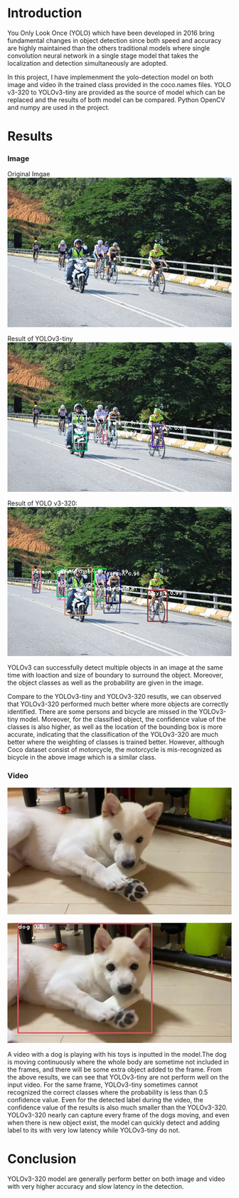 # Introduction

You Only Look Once (YOLO) which have been developed in 2016 bring fundamental changes in object detection since both speed and accuracy are highly maintained than the others traditional models where single convolution neural network in a single stage model that takes the localization and detection simultaneously are adopted.

In this project, I have implemenment the yolo-detection model on both image and video ih the trained class provided in the coco.names files. YOLO v3-320 to YOLOv3-tiny are provided as the source of model which can be replaced and the results of both model can be compared. Python OpenCV and numpy are used in the project.

# Results

### Image

Original Imgae
![Demo_Img_1](./results/myphoto_1.jpg)

Result of YOLOv3-tiny
![Demo_Img_2](./results/myphoto_1_YOLOv3-tiny.jpg)

Result of YOLO v3-320:
![Demo_Img_3](./results/myphoto_1_YOLOv3-320.jpg)

YOLOv3 can successfully detect multiple objects in an image at the same time with loaction and size of boundary to surround the object. Moreover, the object classes as well as the probability are given in the image.

Compare to the YOLOv3-tiny and YOLOv3-320 resutls, we can observed that YOLOv3-320 performed much better where more objects are correctly identified. There are some persons and bicycle are missed in the YOLOv3-tiny model. Moreover, for the classified object, the confidence value of the classes is also higher, as well as the location of the bounding box is more accurate, indicating that the classification of the YOLOv3-320 are much better where the weighting of classes is trained better. However, although Coco dataset consist of motorcycle, the
motorcycle is mis-recognized as bicycle in the above image which is a similar class.

### Video

![Demo_Img_4](./results/myphoto_2_YOLOv3-tiny.jpg)

![Demo_Img_5](./results/myphoto_2_YOLOv3-320.jpg)

A video with a dog is playing with his toys is inputted in the model.The dog is moving continuously where the whole body are sometime not included in the frames, and there will be some extra object added to the frame. From the above results, we can see that YOLOv3-tiny are not perform well on the input video. For the
same frame, YOLOv3-tiny sometimes cannot recognized the correct classes where the probability is less than 0.5 confidence value. Even for the detected label during the video, the confidence value of the results is also much smaller than the YOLOv3-320. YOLOv3-320 nearly can capture every frame of the dogs moving,
and even when there is new object exist, the model can quickly detect and adding label to its with very low latency while YOLOv3-tiny do not.

# Conclusion

YOLOv3-320 model are generally perform better on both image and video with very higher accuracy and slow latency in the detection.
